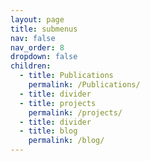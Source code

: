 ```yaml
---
layout: page
title: submenus
nav: false
nav_order: 8
dropdown: false
children:
  - title: Publications
    permalink: /Publications/
  - title: divider
  - title: projects
    permalink: /projects/
  - title: divider
  - title: blog
    permalink: /blog/
---
```

